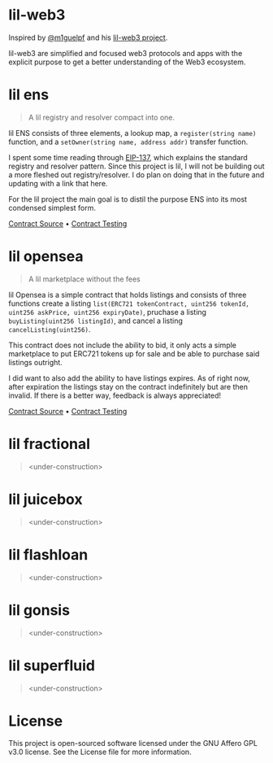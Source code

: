 # lil-web3
Inspired by [@m1guelpf](https://twitter.com/m1guelpf) and his [lil-web3 project](https://github.com/m1guelpf/lil-web3).

lil-web3 are simplified and focused web3 protocols and apps with the explicit purpose to get a better understanding of the Web3 ecosystem.

# lil ens
> A lil registry and resolver compact into one.

lil ENS consists of three elements, a lookup map, a `register(string name)` function, and a `setOwner(string name, address addr)` transfer function.

I spent some time reading through [EIP-137](https://eips.ethereum.org/EIPS/eip-137), which explains the standard registry and resolver pattern. Since this project is lil, I will not be building out a more fleshed out registry/resolver. I do plan on doing that in the future and updating with a link that here.

For the lil project the main goal is to distil the purpose ENS into its most condensed simplest form.

[Contract Source](./src/LilENS.sol) • [Contract Testing](./src/test/LilENS.t.sol)

# lil opensea
> A lil marketplace without the fees

lil Opensea is a simple contract that holds listings and consists of three functions create a listing `list(ERC721 tokenContract, uint256 tokenId, uint256 askPrice, uint256 expiryDate)`, pruchase a listing `buyListing(uint256 listingId)`, and cancel a listing `cancelListing(uint256)`.

This contract does not include the ability to bid, it only acts a simple marketplace to put ERC721 tokens up for sale and be able to purchase said listings outright.

I did want to also add the ability to have listings expires. As of right now, after expiration the listings stay on the contract indefinitely but are then invalid. If there is a better way, feedback is always appreciated!

[Contract Source](./src/LilOpensea.sol) • [Contract Testing](./src/test/LilOpensea.t.sol)

# lil fractional
>\<under-construction>

# lil juicebox
>\<under-construction>

# lil flashloan
>\<under-construction>

# lil gonsis
>\<under-construction>

# lil superfluid
>\<under-construction>

# License
This project is open-sourced software licensed under the GNU Affero GPL v3.0 license. See the License file for more information.